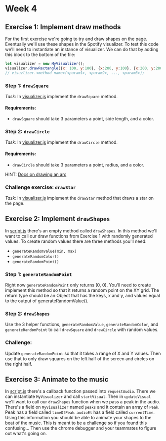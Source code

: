 # Week 4

## Exercise 1: Implement draw methods

For the first exercise we're going to try and draw shapes on the page.
Eventually we'll use these shapes in the Spotify visualizer. To test this code
we'll need to instantiate an instance of visualizer. We can do that by adding
this block to the bottom of the file:

```js
let visualizer = new MyVisualizer();
visualizer.drawRectangle({x: 100, y:100}, {x:200, y:100}, {x:200, y:200}, {x:100, y:200}); 
// visuzlizer.<method name>(<param1>, <param2>, ..., <param3>);
```

### Step 1: `drawSquare`

*Task:* In [visualizer.js](/music-animator/visualizer.js) implement the `drawSquare`
method.

#### Requirements:


*  `drawSquare` should take 3 parameters a point, side length, and a color.

### Step 2: `drawCircle`


*Task:* In [visualizer.js](/music-animator/visualizer.js) implement the `drawCircle`
method. 

#### Requirements:


*  `drawCircle` should take 3 parameters a point, radius, and a color.

HINT: [Docs on drawing an arc](https://www.w3schools.com/tags/canvas_arc.asp)

### Challenge exercise: `drawStar`

*Task:* In [visualizer.js](/music-animator/visualizer.js) implement the `drawStar`
method that draws a star on the page.


## Exercise 2: Implement `drawShapes`

In [script.js](/music-animator/script.js) there's an empty method called `drawShapes`.
In this method we'll want to call our draw functions from Exercise 1 with randomly
generated values. To create random values there are three methods you'll need:

*  `generateRandomValue(min, max)` 
*  `generateRandomColor()`
*  `generateRandomPoint()`


###  Step 1: `generateRandomPoint`

Right now `generateRandomPoint` only returns (0, 0). You'll need to create implement
this method so that it returns a random point on the XY grid. The return type should
be an Object that has the keys, x and y, and values equal to the output of 
generateRandomValue().


### Step 2: `drawShapes`

Use the 3 helper functions, `generateRandomValue`, `generateRandomColor`, and `generateRandomPoint`
to call `drawSquare` and `drawCircle` with random values.


### Challenge:

Update `generateRandomPoint` so that it takes a range of X and Y values. Then use
that to only draw squares on the left half of the screen and circles on the right
half.


## Exercise 3: Animate to the music

In [script.js](/music-animator/script.js) there's a callback function passed
into `requestAudio`. There we can instantiate `MyVisualizer` and call `startVisual`.
Then in `updateVisual` we'll want to call our `drawShapes` function when we pass
a peak in the audio. There's a field on `MyVisualizer` named `peaks` and it contain
an array of `Peak`. Peak has a field called `timeOfPeak`. `audioEl` has a field called
`currentTime`. Using this information you should be able to animate your shapes to
the beat of the music. This is meant to be a challenge so if you found this confusing...
Then use the chrome debugger and your teammates to figure out what's going on.
